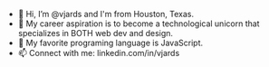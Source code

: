 - 👋 Hi, I’m @vjards and I'm from Houston, Texas.
- 🦄 My career aspiration is to become a technological unicorn that specializes in BOTH web dev and design.
- 🌱 My favorite programing language is JavaScript.
- 📫 Connect with me: linkedin.com/in/vjards
